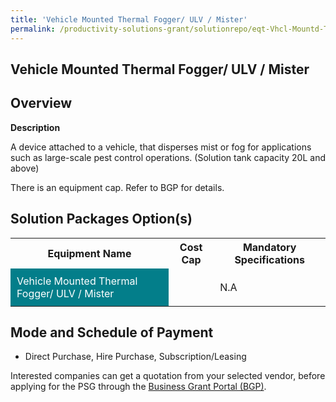 ```yaml
---
title: 'Vehicle Mounted Thermal Fogger/ ULV / Mister'
permalink: /productivity-solutions-grant/solutionrepo/eqt-Vhcl-Mountd-Thrml-Foggr-ULV-Mstr-Envronmntl-Srvcs
---
```


## Vehicle Mounted Thermal Fogger/ ULV / Mister

## Overview

**Description**

A device attached to a vehicle, that disperses mist or fog for applications such as large-scale pest control operations. (Solution tank capacity 20L and above)

There is an equipment cap. Refer to BGP for details.

## Solution Packages Option(s)

<table>
<tr>
<th><b>Equipment Name</b></th>
<th><b>Cost Cap</b></th>
<th><b>Mandatory Specifications</b></th>
</tr>
<tr>
<td style='padding: 10px; background-color: #037E8A; color: #FFFFFF;'>Vehicle Mounted Thermal Fogger/ ULV / Mister</td>
<td style='padding: 10px;'></td>
<td style='padding: 10px;'>N.A</td>
</tr>
</table>

## Mode and Schedule of Payment

 - Direct Purchase, Hire Purchase, Subscription/Leasing

Interested companies can get a quotation from your selected vendor, before applying for the PSG through the <a href='https://www.businessgrants.gov.sg/' target='_blank' rel='noopener'>Business Grant Portal (BGP)</a>.

<script src="/jquery/resize-tables.js"></script>
